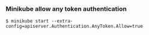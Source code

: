 ### Minikube allow any token authentication

```
$ minikube start --extra-config=apiserver.Authentication.AnyToken.Allow=true
```